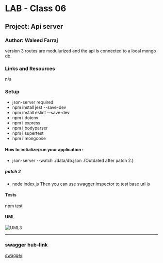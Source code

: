 
# LAB - Class 06



## Project: Api server

### Author: Waleed Farraj
<!-- version 0.99 open Alpha . -->
<!-- version 2 routes and middleware added .  -->
version 3 routes are modulurized and the api  is connected to a local mongo db.
### Links and Resources

n/a

### Setup

* json-server required
* npm install jest --save-dev
* npm install eslint --save-dev
* npm i dotenv 
* npm i express
* npm i bodyparser
* npm i supertest
* npm i mongoose

#### How to initialize/run your application :
* json-server --watch ./data/db.json .(Outdated after patch 2.)
#####  patch 2 
* node index.js
Then you can use swagger inspector to test  base url is 



#### Tests

npm test

#### UML

<!-- ![UML1](Assets/1.png) -->
<!-- ![UML1](Assets/2.png) -->
![UML3](Assets/3.png)

---
### swagger hub-link

[swagger](https://app.swaggerhub.com/apis/waleedfarraj/api-server-3/0.1#/default/post_api_v1_products)

